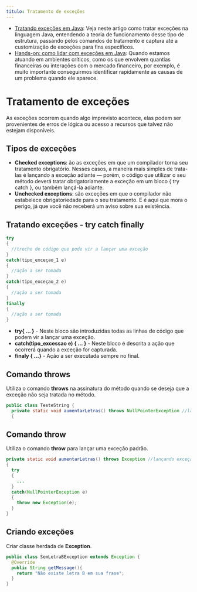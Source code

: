 ```yaml
---
titulo: Tratamento de exceções
---
```

- [Tratando exceções em Java](https://www.devmedia.com.br/tratando-excecoes-em-java/25514): Veja neste artigo como tratar exceções na linguagem Java, entendendo a teoria de funcionamento desse tipo de estrutura, passando pelos comandos de tratamento e captura até a customização de exceções para fins específicos.
- [Hands-on: como lidar com exceções em Java](https://medium.com/itautech/hands-on-como-lidar-com-exce%C3%A7%C3%B5es-em-java-1272d19ea181): Quando estamos atuando em ambientes críticos, como os que envolvem quantias financeiras ou interações com o mercado financeiro, por exemplo, é muito importante conseguirmos identificar rapidamente as causas de um problema quando ele aparece.

# Tratamento de exceções

As exceções ocorrem quando algo imprevisto acontece, elas podem ser provenientes de erros de lógica ou acesso a recursos que talvez não estejam disponíveis.

## Tipos de exceções

- **Checked exceptions**: ão as exceções em que um compilador torna seu tratamento obrigatório. Nesses casos, a maneira mais simples de trata-las é lançando a exceção adiante — porém, o código que utilizar o seu método deverá tratar obrigatoriamente a exceção em um bloco { try catch }, ou também lançá-la adiante.
- **Unchecked exceptions**: são exceções em que o compilador não estabelece obrigatoriedade para o seu tratamento. E é aqui que mora o perigo, já que você não receberá um aviso sobre sua existência.

## Tratando exceções - try catch finally

~~~java
try
{
  //trecho de código que pode vir a lançar uma exceção
}
catch(tipo_exceçao_1 e)
{
  //ação a ser tomada
}
catch(tipo_exceçao_2 e)
{
  //ação a ser tomada
}
finally
{
  //ação a ser tomada
}
~~~

- **try{ … }** - Neste bloco são introduzidas todas as linhas de código que podem vir a lançar uma exceção.
- **catch(tipo_excessao e) { … }** - Neste bloco é descrita a ação que ocorrerá quando a exceção for capturada.
- **finaly { ...}** - Ação a ser executada sempre no final.

## Comando throws

Utiliza o comando **throws** na assinatura do método quando se deseja que a exceção não seja tratada no método.

~~~java
public class TesteString {
  private static void aumentarLetras() throws NullPointerException //lançando excessão
  {
~~~

## Comando throw

Utiliza o comando **throw** para lançar uma exceção padrão.

~~~java
private static void aumentarLetras() throws Exception //lançando exceção
{
  try
  {
    ...
  }
  catch(NullPointerException e)
  {
    throw new Exception(e);
  }
}
~~~

## Criando exceções

Criar classe herdada de **Exception**.

~~~java
public class SemLetraBException extends Exception {
  @Override
  public String getMessage(){
    return "Não existe letra B em sua frase";
  }
}
~~~

